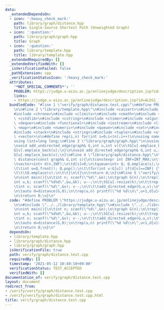 ```yaml
---
data:
  _extendedDependsOn:
  - icon: ':heavy_check_mark:'
    path: library/graph/distance.hpp
    title: Single-Source Shortest Path (Unweighted Graph)
  - icon: ':question:'
    path: library/graph/graph.hpp
    title: Graph
  - icon: ':question:'
    path: library/template.hpp
    title: library/template.hpp
  _extendedRequiredBy: []
  _extendedVerifiedWith: []
  _isVerificationFailed: false
  _pathExtension: cpp
  _verificationStatusIcon: ':heavy_check_mark:'
  attributes:
    '*NOT_SPECIAL_COMMENTS*': ''
    PROBLEM: https://judge.u-aizu.ac.jp/onlinejudge/description.jsp?id=ALDS1_11_C
    links:
    - https://judge.u-aizu.ac.jp/onlinejudge/description.jsp?id=ALDS1_11_C
  bundledCode: "#line 1 \"verify/graph/distance.test.cpp\"\n#define PROBLEM \"https://judge.u-aizu.ac.jp/onlinejudge/description.jsp?id=ALDS1_11_C\"\
    \n\n#line 2 \"library/template.hpp\"\n#include <cassert>\n#include <cctype>\n\
    #include <chrono>\n#include <climits>\n#include <cmath>\n#include <cstdio>\n#include\
    \ <cstdlib>\n#include <cstring>\n#include <ctime>\n#include <algorithm>\n#include\
    \ <deque>\n#include <functional>\n#include <iostream>\n#include <limits>\n#include\
    \ <map>\n#include <numeric>\n#include <queue>\n#include <set>\n#include <sstream>\n\
    #include <stack>\n#include <string>\n#include <tuple>\n#include <utility>\n#include\
    \ <vector>\n\n#define rep(i,n) for(int i=0;i<(n);i++)\n\nusing namespace std;\n\
    using lint=long long;\n#line 3 \"library/graph/graph.hpp\"\n\nusing graph=vector<vector<int>>;\n\
    \nvoid add_undirected_edge(graph& G,int u,int v){\n\tG[u].emplace_back(v);\n\t\
    G[v].emplace_back(u);\n}\n\nvoid add_directed_edge(graph& G,int u,int v){\n\t\
    G[u].emplace_back(v);\n}\n#line 4 \"library/graph/distance.hpp\"\n\nvector<int>\
    \ distance(const graph& G,int s){\n\tconstexpr int INF=INT_MAX;\n\tint n=G.size();\n\
    \tvector<int> d(n,INF);\n\td[s]=0;\n\tqueue<int> Q; Q.emplace(s);\n\twhile(!Q.empty()){\n\
    \t\tint u=Q.front(); Q.pop();\n\t\tfor(int v:G[u]) if(d[v]==INF) {\n\t\t\td[v]=d[u]+1;\n\
    \t\t\tQ.emplace(v);\n\t\t}\n\t}\n\treturn d;\n}\n#line 5 \"verify/graph/distance.test.cpp\"\
    \n\nint main(){\n\tint n; scanf(\"%d\",&n);\n\tgraph G(n);\n\trep(i,n){\n\t\t\
    int u,k; scanf(\"%d%d\",&u,&k); u--;\n\t\tG[u].resize(k);\n\t\trep(j,k){\n\t\t\
    \tint v; scanf(\"%d\",&v); v--;\n\t\t\tadd_directed_edge(G,u,v);\n\t\t}\n\t}\n\
    \n\tauto d=distance(G,0);\n\trep(u,n) printf(\"%d %d\\n\",u+1,d[u]<INT_MAX?d[u]:-1);\n\
    \n\treturn 0;\n}\n"
  code: "#define PROBLEM \"https://judge.u-aizu.ac.jp/onlinejudge/description.jsp?id=ALDS1_11_C\"\
    \n\n#include \"../../library/template.hpp\"\n#include \"../../library/graph/distance.hpp\"\
    \n\nint main(){\n\tint n; scanf(\"%d\",&n);\n\tgraph G(n);\n\trep(i,n){\n\t\t\
    int u,k; scanf(\"%d%d\",&u,&k); u--;\n\t\tG[u].resize(k);\n\t\trep(j,k){\n\t\t\
    \tint v; scanf(\"%d\",&v); v--;\n\t\t\tadd_directed_edge(G,u,v);\n\t\t}\n\t}\n\
    \n\tauto d=distance(G,0);\n\trep(u,n) printf(\"%d %d\\n\",u+1,d[u]<INT_MAX?d[u]:-1);\n\
    \n\treturn 0;\n}\n"
  dependsOn:
  - library/template.hpp
  - library/graph/distance.hpp
  - library/graph/graph.hpp
  isVerificationFile: true
  path: verify/graph/distance.test.cpp
  requiredBy: []
  timestamp: '2021-05-12 10:49:10+09:00'
  verificationStatus: TEST_ACCEPTED
  verifiedWith: []
documentation_of: verify/graph/distance.test.cpp
layout: document
redirect_from:
- /verify/verify/graph/distance.test.cpp
- /verify/verify/graph/distance.test.cpp.html
title: verify/graph/distance.test.cpp
---
```

